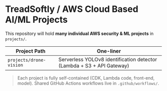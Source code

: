 # TreadSoftly / AWS Cloud Based AI/ML Projects

This repository will hold **many individual AWS security & ML projects** in `projects/`.

| Project Path | One-liner |
|--------------|-----------|
| `projects/drone-vision` | Serverless YOLOv8 identification detector (Lambda + S3 + API Gateway) |

> Each project is fully self-contained (CDK, Lambda code, front-end, model).
> Shared GitHub Actions workflows live in `.github/workflows/`.
